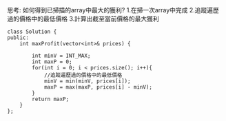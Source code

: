思考:
如何得到已掃描的array中最大的獲利?
1.在掃一次array中完成
2.追蹤遍歷過的價格中的最低價格
3.計算出截至當前價格的最大獲利

```c++=
class Solution {
public:
    int maxProfit(vector<int>& prices) {
        
        int minV = INT_MAX;
        int maxP = 0;
        for(int i = 0; i < prices.size(); i++){
            //追蹤遍歷過的價格中的最低價格
            minV = min(minV, prices[i]);
            maxP = max(maxP, prices[i] - minV);
        }
        return maxP;
    }
};

```